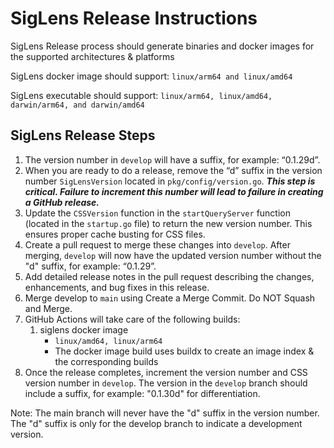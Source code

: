 # SigLens Release Instructions

SigLens Release process should generate binaries and docker images for the supported architectures & platforms

SigLens docker image should support: `linux/arm64 and linux/amd64` 

SigLens executable should support: `linux/arm64, linux/amd64, darwin/arm64, and darwin/amd64`

## SigLens Release Steps

1. The version number in `develop` will have a suffix, for example: “0.1.29d”.
2. When you are ready to do a release, remove the “d” suffix in the version number `SigLensVersion` located in `pkg/config/version.go`. ***This step is critical. Failure to increment this number will lead to failure in creating a GitHub release.***
3. Update the `CSSVersion` function in the `startQueryServer` function (located in the `startup.go` file) to return the new version number. This ensures proper cache busting for CSS files.
4. Create a pull request to merge these changes into `develop`. After merging, `develop` will now have the updated version number without the "d" suffix, for example: “0.1.29”.
5. Add detailed release notes in the pull request describing the changes, enhancements, and bug fixes in this release.
6. Merge develop to `main` using Create a Merge Commit. Do NOT Squash and Merge.
7. GitHub Actions will take care of the following builds:
   1. siglens docker image
      - `linux/amd64, linux/arm64`
      - The docker image build uses buildx to create an image index & the corresponding builds
8. Once the release completes, increment the version number and CSS version number in `develop`. The version in the `develop` branch should include a suffix, for example: "0.1.30d" for differentiation.

Note: The main branch will never have the "d" suffix in the version number. The "d" suffix is only for the develop branch to indicate a development version.